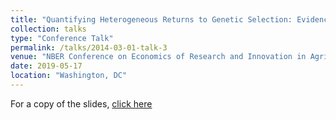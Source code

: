 ```yaml
---
title: "Quantifying Heterogeneous Returns to Genetic Selection: Evidence from Wisconsin Dairies"
collection: talks
type: "Conference Talk"
permalink: /talks/2014-03-01-talk-3
venue: "NBER Conference on Economics of Research and Innovation in Agriculture"
date: 2019-05-17
location: "Washington, DC"
---
```


For a copy of the slides, [click here](http://jhutchinswisc.github.io/files/NBER_05_19.pdf)